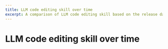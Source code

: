 ```yaml
---
title: LLM code editing skill over time
excerpt: A comparison of LLM code editing skill based on the release dates of the models.
---
```

# LLM code editing skill over time

<canvas id="scatterPlot" width="800" height="450" style="margin-top: 20px"></canvas>
<script src="https://cdn.jsdelivr.net/npm/chart.js"></script>
<script>
  document.addEventListener('DOMContentLoaded', function () {
    var ctx = document.getElementById('scatterPlot').getContext('2d');
    var scatterData = {
      datasets: [{
        label: 'Model Performance',
        data: [
          {% for row in site.data.edit_leaderboard %}
            {% if row.released %}
              {
                x: new Date('{{ row.released | date: "%Y-%m-%d" }}'),
                y: {{ row.pass_rate_2 }},
                label: '{{ row.model }}'
              },
            {% endif %}
          {% endfor %}
        ],
        backgroundColor: 'rgba(54, 162, 235, 0.2)',
        borderColor: 'rgba(54, 162, 235, 1)',
        borderWidth: 1,
        pointRadius: 5,
        pointHoverRadius: 7
      }]
    };

    var scatterChart = new Chart(ctx, {
      type: 'scatter',
      data: scatterData,
      options: {
        scales: {
          xAxes: [{
            type: 'time',
            time: {
              unit: 'month',
              tooltipFormat: 'll',
              parser: 'YYYY-MM-DD'
            },
            ticks: {
              callback: function(value, index, values) {
                return new Date(value).toLocaleDateString();
              }
            },
            scaleLabel: {
              display: true,
              labelString: 'Release Date'
            }
          }],
          yAxes: [{
            scaleLabel: {
              display: true,
              labelString: 'Pass Rate 2 (%)'
            },
            ticks: {
              beginAtZero: true
            }
          }]
        },
        tooltips: {
          callbacks: {
            label: function(tooltipItem, data) {
              var label = data.datasets[tooltipItem.datasetIndex].data[tooltipItem.index].label || '';
              return label + ': (' + tooltipItem.xLabel + ', ' + tooltipItem.yLabel + '%)';
            }
          }
        }
      }
    });
  });
</script>

